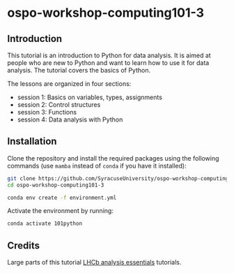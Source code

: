 # ospo-workshop-computing101-3

## Introduction

This tutorial is an introduction to Python for data analysis. It is aimed at people who are new to Python and want to learn how to use it for data analysis. The tutorial covers the basics of Python.

The lessons are organized in four sections:
 - session 1: Basics on variables, types, assignments
 - session 2: Control structures
 - session 3: Functions
 - session 4: Data analysis with Python

## Installation

Clone the repository and install the required packages using the following commands (use `mamba` instead of `conda` if you have it installed):

```bash
git clone https://github.com/SyracuseUniversity/ospo-workshop-computing101-3.git 
cd ospo-workshop-computing101-3

conda env create -f environment.yml
```

Activate the environment by running:

```bash
conda activate 101python
```



## Credits

Large parts of this tutorial [LHCb analysis essentials](https://github.com/hsf-training/analysis-essentials) tutorials.

